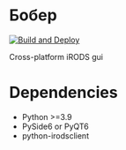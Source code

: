 # Бобер
[![Build and Deploy](https://github.com/AurelienBesnier/bober/actions/workflows/python-package-conda.yml/badge.svg)](https://github.com/AurelienBesnier/bober/actions/workflows/python-package-conda.yml)

Cross-platform iRODS gui

# Dependencies
* Python >=3.9
* PySide6 or PyQT6
* python-irodsclient